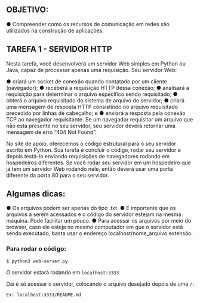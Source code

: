 ## OBJETIVO:

● Compreender como os recursos de comunicação em redes são utilizados na
construção de aplicações.

## TAREFA 1 - SERVIDOR HTTP

Nesta tarefa, você desenvolverá um servidor Web simples em Python ou Java, capaz de processar apenas uma requisição. Seu servidor Web:

● criará um socket de conexão quando contatado por um cliente (navegador);
● receberá a requisição HTTP dessa conexão;
● analisará a requisição para determinar o arquivo específico sendo requisitado;
● obterá o arquivo requisitado do sistema de arquivo do servidor;
● criará uma mensagem de resposta HTTP consistindo no arquivo requisitado
precedido por linhas de cabeçalho; e
● enviará a resposta pela conexão TCP ao navegador requisitante. Se um navegador
requisitar um arquivo que não está presente no seu servidor, seu servidor deverá
retornar uma mensagem de erro “404 Not Found”.

No site de apoio, oferecemos o código estrutural para o seu servidor escrito em Python. Sua tarefa é concluir o código, rodar seu servidor e depois testá-lo enviando requisições de navegadores rodando em hospedeiros diferentes. Se você rodar seu servidor em um hospedeiro que já tem um servidor Web rodando nele, então deverá usar uma porta diferente da porta 80 para o seu servidor.

## Algumas dicas:

● Os arquivos podem ser apenas do tipo .txt.
● É importante que os arquivos a serem acessados e o código do servidor estejam na
mesma máquina. Pode facilitar um pouco.
● Para acessar os arquivos por meio do browser, caso ele esteja no mesmo
computador em que o servidor está sendo executado, basta usar o endereço
localhost/nome_arquivo.extensão.

### Para rodar o código:

`$ python3 web-server.py`

O servidor estará rodando em `localhost:3333`

Daí é só acessar o servidor, colocando o arquivo desejado depois de uma `/`:

`Ex: localhost:3333/README.md`
